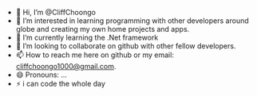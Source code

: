 - 👋 Hi, I’m @CliffChoongo
- 👀 I’m interested in learning programming with other developers around globe and creating my own home projects and apps.
- 🌱 I’m currently learning the .Net framework 
- 💞️ I’m looking to collaborate on github with other fellow developers.
- 📫 How to reach me here on github or my email: cliffchoongo1000@gmail.com.
- 😄 Pronouns: ...
- ⚡ i can code the whole day 

<!---
CliffChoongo/CliffChoongo is a ✨ special ✨ repository because its `README.md` (this file) appears on your GitHub profile.
You can click the Preview link to take a look at your changes.
--->
